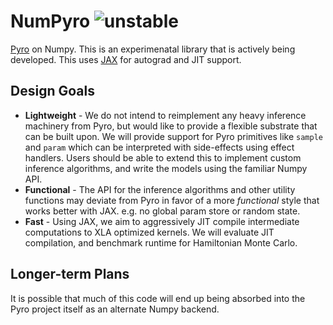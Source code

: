 # NumPyro ![unstable](https://img.shields.io/badge/status-unstable-red.svg)

[Pyro](https://github.com/pyro-ppl/pyro) on Numpy. This is an 
experimenatal library that is actively being developed. This uses 
[JAX](https://github.com/google/jax) for autograd and JIT support.

 ## Design Goals
 
 - **Lightweight** - We do not intend to reimplement any heavy inference machinery 
   from Pyro, but would like to provide a flexible substrate that can be built 
   upon. We will provide support for Pyro primitives like `sample` and `param` 
   which can be interpreted with side-effects using effect handlers. Users should 
   be able to extend this to implement custom inference algorithms, and write 
   the models using the familiar Numpy API.
 - **Functional** - The API for the inference algorithms and other utility functions 
   may deviate from Pyro in favor of a more *functional* style that works better 
   with JAX. e.g. no global param store or random state.
 - **Fast** - Using JAX, we aim to aggressively JIT compile intermediate computations 
   to XLA optimized kernels. We will evaluate JIT compilation, and benchmark runtime 
   for Hamiltonian Monte Carlo.
    
 ## Longer-term Plans
 
It is possible that much of this code will end up being absorbed into the Pyro 
project itself as an alternate Numpy backend.
